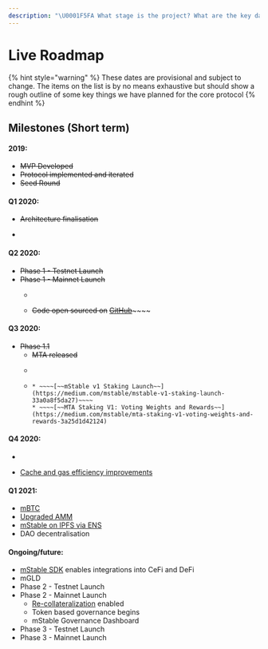 ```yaml
---
description: "\U0001F5FA️ What stage is the project? What are the key dates on the roadmap?"
---
```


# Live Roadmap

{% hint style="warning" %}
These dates are provisional and subject to change. The items on the list is by no means exhaustive but should show a rough outline of some key things we have planned for the core protocol
{% endhint %}

## Milestones \(Short term\)

#### 2019:

* ~~MVP Developed~~
* ~~Protocol implemented and iterated~~
* ~~Seed Round~~

#### Q1 2020:

* ~~Architecture finalisation~~
* ~~~~[~~Landing page~~](https://mstable.org) ~~and documentation launch~~

#### Q2 2020:

* ~~Phase 1 - Testnet Launch~~
* ~~Phase 1 - Mainnet Launch~~
  * ~~~~[~~mStable App~~](../../mstable-assets/interfacing-with-mstable/app.md) ~~is released~~
  * ~~Code open sourced on~~ [~~GitHub~~](https://github.com/mstable)~~~~

#### Q3 2020:

* ~~Phase 1.1~~
  * ~~MTA released~~
  * ~~~~[~~Ecosystem rewards~~](../../ecosystem.md) ~~begin with EARN~~
  * ~~~~[~~MTA Staking & Governance V1~~](../../mstable-assets/functions/mta-staking.md#staking-v1)~~~~
    * ~~~~[~~mStable v1 Staking Launch~~](https://medium.com/mstable/mstable-v1-staking-launch-33a0a8f5da27)~~~~
    * ~~~~[~~MTA Staking V1: Voting Weights and Rewards~~](https://medium.com/mstable/mta-staking-v1-voting-weights-and-rewards-3a25d1d42124)

#### Q4 2020:

* ~~~~[~~SAVE Liquidator contract~~](https://mips.mstable.org/MIPS/mip-2)~~~~
* [Cache and gas efficiency improvements](gas-optimizations.md)

#### Q1 2021:

* [mBTC](mbtc.md)
* [Upgraded AMM](upgraded-amm.md)
* [mStable on IPFS via ENS](mstable-on-ipfs-via-ens.md)
* DAO decentralisation

#### Ongoing/future:

* [mStable SDK](../../mstable-assets/interfacing-with-mstable/sdk.md) enables integrations into CeFi and DeFi
* mGLD
* Phase 2 - Testnet Launch
* Phase 2 - Mainnet Launch
  * [Re-collateralization]() enabled
  * Token based governance begins
  * mStable Governance Dashboard
* Phase 3 - Testnet Launch
* Phase 3 - Mainnet Launch




